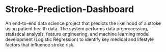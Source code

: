 # Stroke-Prediction-Dashboard
An end-to-end data science project that predicts the likelihood of a stroke using patient health data. The system performs data preprocessing, statistical analysis, feature engineering, and machine learning model development (Logistic Regression) to identify key medical and lifestyle factors that influence stroke risk.

